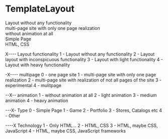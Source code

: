 # TemplateLayout

Layout without any functionality  
multi-page site with only one page realization  
without animation at all  
Simple Page  
HTML, CSS

X---- Layout functionality
1 - Layout without any functionality
2 - Layout layout with inconspicuous functionality
3 - Layout with light functionality
4 - Layout with heavy functionality

-X---- multipage
0 - one page site
1 - multi-page site with only one page realization
2 - multi-page site with realization of not all pages of the site
3 - experimental 4 - mulitpage

--X-- animation
1 - without animation at all
2 - light animation
3 - medium animation
4 - heavy animation

---X- Type
0 - Simple Page
1 - Game
2 - Portfolio
3 - Stores, Catalogs etc
4 - Other

----X Technology
1 - Only HTML...
2 - HTML, CSS
3 - HTML, maybe CSS, JavaScript
4 - HTML, maybe CSS, JavaScript frameworks
